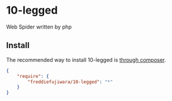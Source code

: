 10-legged
=========

Web Spider written by php

## Install

The recommended way to install 10-legged is [through composer](http://getcomposer.org).

```JSON
{
    "require": {
        "freddiefujiwara/10-legged": "*"
    }
}
```
